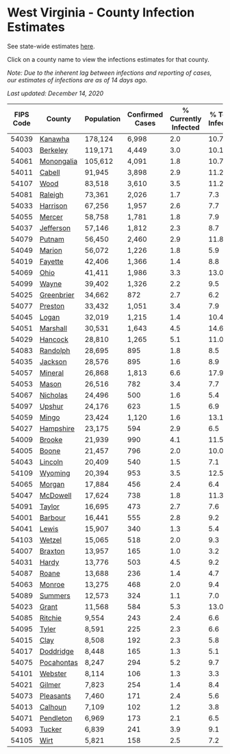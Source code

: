 # West Virginia - County Infection Estimates

See state-wide estimates [here](/infections/us-wv).

Click on a county name to view the infections estimates for that county.

*Note: Due to the inherent lag between infections and reporting of cases, our estimates of infections are as of 14 days ago.*

*Last updated: December 14, 2020*

|   FIPS Code |                   County |   Population |   Confirmed Cases |   % Currently Infected |   % Total Infected |
|-------------|--------------------------|--------------|-------------------|------------------------|--------------------|
|       54039 |       [Kanawha](kanawha) |      178,124 |             6,998 |                    2.0 |               10.7 |
|       54003 |     [Berkeley](berkeley) |      119,171 |             4,449 |                    3.0 |               10.1 |
|       54061 | [Monongalia](monongalia) |      105,612 |             4,091 |                    1.8 |               10.7 |
|       54011 |         [Cabell](cabell) |       91,945 |             3,898 |                    2.9 |               11.2 |
|       54107 |             [Wood](wood) |       83,518 |             3,610 |                    3.5 |               11.2 |
|       54081 |       [Raleigh](raleigh) |       73,361 |             2,026 |                    1.7 |                7.3 |
|       54033 |     [Harrison](harrison) |       67,256 |             1,957 |                    2.6 |                7.7 |
|       54055 |         [Mercer](mercer) |       58,758 |             1,781 |                    1.8 |                7.9 |
|       54037 |   [Jefferson](jefferson) |       57,146 |             1,812 |                    2.3 |                8.7 |
|       54079 |         [Putnam](putnam) |       56,450 |             2,460 |                    2.9 |               11.8 |
|       54049 |         [Marion](marion) |       56,072 |             1,226 |                    1.8 |                5.9 |
|       54019 |       [Fayette](fayette) |       42,406 |             1,366 |                    1.4 |                8.8 |
|       54069 |             [Ohio](ohio) |       41,411 |             1,986 |                    3.3 |               13.0 |
|       54099 |           [Wayne](wayne) |       39,402 |             1,326 |                    2.2 |                9.5 |
|       54025 | [Greenbrier](greenbrier) |       34,662 |               872 |                    2.7 |                6.2 |
|       54077 |       [Preston](preston) |       33,432 |             1,051 |                    3.4 |                7.9 |
|       54045 |           [Logan](logan) |       32,019 |             1,215 |                    1.4 |               10.4 |
|       54051 |     [Marshall](marshall) |       30,531 |             1,643 |                    4.5 |               14.6 |
|       54029 |       [Hancock](hancock) |       28,810 |             1,265 |                    5.1 |               11.0 |
|       54083 |     [Randolph](randolph) |       28,695 |               895 |                    1.8 |                8.5 |
|       54035 |       [Jackson](jackson) |       28,576 |               895 |                    1.6 |                8.9 |
|       54057 |       [Mineral](mineral) |       26,868 |             1,813 |                    6.6 |               17.9 |
|       54053 |           [Mason](mason) |       26,516 |               782 |                    3.4 |                7.7 |
|       54067 |     [Nicholas](nicholas) |       24,496 |               500 |                    1.6 |                5.4 |
|       54097 |         [Upshur](upshur) |       24,176 |               623 |                    1.5 |                6.9 |
|       54059 |           [Mingo](mingo) |       23,424 |             1,120 |                    1.6 |               13.1 |
|       54027 |   [Hampshire](hampshire) |       23,175 |               594 |                    2.9 |                6.5 |
|       54009 |         [Brooke](brooke) |       21,939 |               990 |                    4.1 |               11.5 |
|       54005 |           [Boone](boone) |       21,457 |               796 |                    2.0 |               10.0 |
|       54043 |       [Lincoln](lincoln) |       20,409 |               540 |                    1.5 |                7.1 |
|       54109 |       [Wyoming](wyoming) |       20,394 |               953 |                    3.5 |               12.5 |
|       54065 |         [Morgan](morgan) |       17,884 |               456 |                    2.4 |                6.4 |
|       54047 |     [McDowell](mcdowell) |       17,624 |               738 |                    1.8 |               11.3 |
|       54091 |         [Taylor](taylor) |       16,695 |               473 |                    2.7 |                7.6 |
|       54001 |       [Barbour](barbour) |       16,441 |               555 |                    2.8 |                9.2 |
|       54041 |           [Lewis](lewis) |       15,907 |               340 |                    1.3 |                5.4 |
|       54103 |         [Wetzel](wetzel) |       15,065 |               518 |                    2.0 |                9.3 |
|       54007 |       [Braxton](braxton) |       13,957 |               165 |                    1.0 |                3.2 |
|       54031 |           [Hardy](hardy) |       13,776 |               503 |                    4.5 |                9.2 |
|       54087 |           [Roane](roane) |       13,688 |               236 |                    1.4 |                4.7 |
|       54063 |         [Monroe](monroe) |       13,275 |               468 |                    2.0 |                9.4 |
|       54089 |       [Summers](summers) |       12,573 |               324 |                    1.1 |                7.0 |
|       54023 |           [Grant](grant) |       11,568 |               584 |                    5.3 |               13.0 |
|       54085 |       [Ritchie](ritchie) |        9,554 |               243 |                    2.4 |                6.6 |
|       54095 |           [Tyler](tyler) |        8,591 |               225 |                    2.3 |                6.6 |
|       54015 |             [Clay](clay) |        8,508 |               192 |                    2.3 |                5.8 |
|       54017 |   [Doddridge](doddridge) |        8,448 |               165 |                    1.3 |                5.1 |
|       54075 | [Pocahontas](pocahontas) |        8,247 |               294 |                    5.2 |                9.7 |
|       54101 |       [Webster](webster) |        8,114 |               106 |                    1.3 |                3.3 |
|       54021 |         [Gilmer](gilmer) |        7,823 |               254 |                    1.4 |                8.4 |
|       54073 |   [Pleasants](pleasants) |        7,460 |               171 |                    2.4 |                5.6 |
|       54013 |       [Calhoun](calhoun) |        7,109 |               102 |                    1.2 |                3.8 |
|       54071 |   [Pendleton](pendleton) |        6,969 |               173 |                    2.1 |                6.5 |
|       54093 |         [Tucker](tucker) |        6,839 |               241 |                    3.9 |                9.1 |
|       54105 |             [Wirt](wirt) |        5,821 |               158 |                    2.5 |                7.2 |